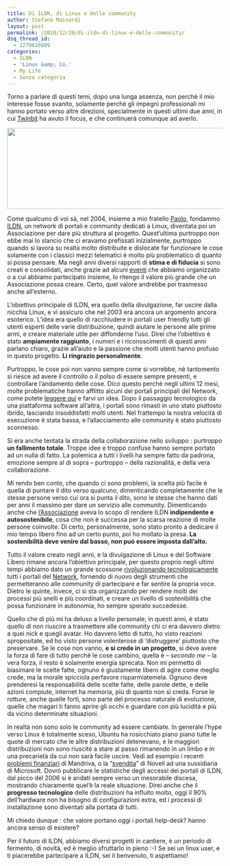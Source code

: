 ```yaml
---
title: Di ILDN, di Linux e delle community
author: Stefano Mainardi
layout: post
permalink: /2010/12/20/di-ildn-di-linux-e-delle-community/
dsq_thread_id:
  - 2278620809
categories:
  - ILDN
  - 'Linux &amp; Co.'
  - My Life
  - Senza categoria
---
```


Torno a parlare di questi temi, dopo una lunga assenza, non perchè il mio interesse fosse svanito, solamente perchè gli impegni professionali mi hanno portato verso altre direzioni, specialmente in questi ultimi due anni, in cui [Twinbit][3] ha avuto il focus, e che continuerà comunque ad averlo.

<img class="alignleft size-full wp-image-358" title="pinguini" src="http://www.stefanomainardi.com/wp-content/uploads/2010/12/pinguini1.png" alt="" width="595" height="189" />

Come qualcuno di voi sà, nel 2004, insieme a mio fratello <a href="http://paolomainardi.com" target="_blank">Paolo</a>, fondammo <a href="http://www.ildn.net" target="_blank">ILDN</a>, un network di portali e community dedicati a Linux, diventata poi un Associazione per dare più struttura al progetto. Quest&#8217;ultima purtroppo non ebbe mai lo slancio che ci eravamo prefissati inizialmente, purtroppo quando si lavora su realtà molto distribuite e dislocate far funzionare le cose solamente con i classici mezzi telematici è molto più problematico di quanto si possa pensare. Ma negli anni diversi rapporti di **stima e di fiducia** si sono creati e consolidati, anche grazie ad alcuni <a href="http://www.ildn.net/eventi" target="_blank">eventi</a> che abbiamo organizzato o a cui abbiamo partecipato insieme, lo ritengo il valore più grande che un Associazione possa creare. Certo, quel valore andrebbe poi trasmesso anche all&#8217;esterno.

<!--more-->

L&#8217;obiettivo principale di ILDN, era quello della divulgazione, far uscire dalla nicchia Linux, e vi assicuro che nel 2003 era ancora un argomento ancora esoterico. L&#8217;idea era quello di racchiudere in portali user friendly tutti gli utenti esperti delle varie distribuzione, quindi aiutare le persone alle prime armi, e creare materiale utile per diffonderne l&#8217;uso. Direi che l&#8217;obiettivo è stato **ampiamente raggiunto**, i numeri e i riconoscimenti di questi anni parlano chiaro, grazie all&#8217;aiuto e la passione che molti utenti hanno profuso in questo progetto. **Li ringrazio personalmente**.

Purtroppo, le cose poi non vanno sempre come si vorrebbe, nè tantomento si riesce ad avere il controllo o il polso di essere sempre presenti, e controllare l&#8217;andamento delle cose. Dico questo perchè negli ultimi 12 mesi, molte problematiche hanno afflitto alcuni dei portali principali del Network, come potete <a href="http://suseitalia.org/news/ildn/ildn-facciamo-un-chiarimento-sulla-situazione" target="_blank">leggere qui</a> e farvi un idea. Dopo il passaggio tecnologico da una piattaforma software all&#8217;altra, i portali sono rimasti in uno stato piuttosto ibrido, lasciando insoddisfatti molti utenti. Nel frattempo la nostra velocità di esecuzione è stata bassa, e l&#8217;allacciamento alle community è stato piuttosto sconnesso.

Si era anche tentata la strada della collaborazione nello sviluppo : purtroppo **un fallimento totale**. Troppe idee e troppo confuse hanno sempre portato ad un nulla di fatto. La polemica a tutti i livelli ha sempre fatto da padrona, emozione sempre al di sopra &#8211; purtroppo &#8211; della razionalità, e della vera collaborazione.

Mi rendo ben conto, che quando ci sono problemi, la scelta più facile è quella di puntare il dito verso qualcuno, dimenticando completamente che le stesse persone verso cui ora si punta il dito, sono le stesse che hanno dati per anni il massimo per dare un servizio alle community. Dimenticando anche che <a href="http://associazione.ildn.net" target="_blank">l&#8217;Associazione</a> aveva lo scopo di rendere ILDN **indipendente e autosostenibile**, cosa che non è successa per la scarsa reazione di molte persone coinvolte. Di certo, personalmente, sono stato pronto a dedicare il mio tempo libero fino ad un certo punto, poi ho mollato la presa. **La sostenibilità deve venire dal basso, non può essere imposta dall&#8217;alto.**

Tutto il valore creato negli anni, e la divulgazione di Linux e del Software Libero rimane ancora l&#8217;obiettivo principale, per questo proprio negli ultimi tempi abbiamo dato un grande scossone <a href="http://www.ildn.net/content/diamo-il-benvenuto-al-nuovo-network" target="_blank">rivoluzionando tecnologicamente</a> tutti i portali del <a href="http://www.ildn.net/il-network-ildn" target="_blank">Network</a>, fornendo di nuovo degli strumenti che permetteranno alle community di partecipare e far sentire la propria voce. Dietro le quinte, invece, ci si sta organizzando per rendere molti dei processi più snelli e più coordinati, e creare un livello di sostenibilità che possa funzionare in autonomia, ho sempre sperato succedesse.

Quello che di più mi ha deluso a livello personale, in questi anni, è stato quello di non riuscire a trasmettere alle community chi ci era davvero dietro a quei nick e quegli avatar. Ho davvero letto di tutto, ho visto reazioni spropositate, ed ho visto persone volenterose di &#8216;distruggere&#8217; piuttosto che preservare. Se le cose non vanno, **e si crede in un progetto**, si deve avere la forza di fare di tutto perchè le cose cambino, quella è &#8211; *secondo me* &#8211; la vera forza, il resto è solamente energia sprecata. Non mi permetto di biasimare le scelte fatte, ognuno è giustamente libero di agire come meglio crede, ma la morale spicciola perfavore risparmiatemela. Ognuno deve prenderesi la responsabilità delle scelte fatte, delle parole dette, e delle azioni compiute, internet ha memoria, più di quanto non si creda. Forse le rotture, anche quelle forti, sono parte del processo naturale di evoluzione, quelle che magari ti fanno aprire gli occhi e guardare con più lucidità e più da vicino determinate situazioni.

In realtà non sono solo le community ad essere cambiate. In generale l&#8217;hype verso Linux è totalmente sceso, Ubuntu ha rosicchiato piano piano tutte le quote di mercato che le altre distribuzioni detenevano, e le maggiori distribuzioni non sono riuscite a stare al passo rimanendo in un limbo e in una precarietà da cui non sarà facile uscire. Vedi ad esempio i recenti <a href="http://www.ossblog.it/post/6216/mandriva-in-vendita" target="_blank">problemi finanziari</a> di Mandriva, o la &#8220;<a href="http://www.crismonblog.org/news/novell-acquistata-venduta-da-attachmate-e-microsoft.html" target="_blank">svendita</a>&#8221; di Novell ad una sussidiaria di Microsoft. Dovrò pubblicare le statistiche degli accessi dei portali di ILDN, dal picco del 2006 si è andati sempre verso un inesorabile discesa, mostrando chiaramente quel&#8217;è la reale situazione. Direi anche che il **progresso tecnologico** delle distribuzioni ha influito molto, oggi il 90% dell&#8217;hardware non ha bisogno di configurazioni extra, ed i processi di installazione sono diventati alla portata di tutti.

Mi chiedo dunque : che valore portano oggi i portali help-desk? hanno ancora senso di esistere?

Per il futuro di ILDN, abbiamo diversi progetti in cantiere, è un periodo di fermento, di novità, ed è meglio sfruttarlo in pieno :-) Se sei un linux user, e ti piacerebbe partecipare a ILDN, sei il benvenuto, ti aspettiamo!

 [1]: http://www.stefanomainardi.com/wp-content/uploads/2010/12/2726967657_04a6046afa_z.jpg
 [2]: http://www.stefanomainardi.com/wp-content/uploads/2010/12/pinguini1.png
 [3]: http://twinbit.it
